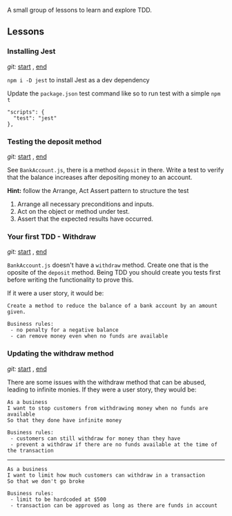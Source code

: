 A small group of lessons to learn and explore TDD.

## Lessons

### Installing Jest

_git:_ [start](https://github.com/isobar-mcollins/jest-demo/tree/feature/lesson-one-start)
, [end](https://github.com/isobar-mcollins/jest-demo/tree/feature/lesson-one-finish)

`npm i -D jest` to install Jest as a dev dependency

Update the `package.json` test command like so to run test with a simple `npm t`

```
"scripts": {
  "test": "jest"
},
```

### Testing the deposit method

_git:_ [start](https://github.com/isobar-mcollins/jest-demo/tree/feature/lesson-two-start)
, [end](https://github.com/isobar-mcollins/jest-demo/tree/feature/lesson-two-finish)

See `BankAccount.js`, there is a method `deposit` in there. Write a test to verify that the balance increases after depositing money to an account.

**Hint:** follow the Arrange, Act Assert pattern to structure the test

1. Arrange all necessary preconditions and inputs.
1. Act on the object or method under test.
1. Assert that the expected results have occurred.

### Your first TDD - Withdraw

_git:_ [start](https://github.com/isobar-mcollins/jest-demo/tree/feature/lesson-three-start)
, [end](https://github.com/isobar-mcollins/jest-demo/tree/feature/lesson-three-finish)

`BankAccount.js` doesn't have a `withdraw` method. Create one that is the oposite of the `deposit` method. Being TDD you should create you tests first before writing the functionality to prove this.

If it were a user story, it would be:

    Create a method to reduce the balance of a bank account by an amount given.

    Business rules:
     - no penalty for a negative balance
     - can remove money even when no funds are available


### Updating the withdraw method
_git:_ [start](https://github.com/isobar-mcollins/jest-demo/tree/feature/lesson-four-start)
, [end](https://github.com/isobar-mcollins/jest-demo/tree/feature/lesson-four-finish)

There are some issues with the withdraw method that can be abused, leading to infinite monies. If they were a user story, they would be:

    As a business
    I want to stop customers from withdrawing money when no funds are available
    So that they done have infinite money

    Business rules:
     - customers can still withdraw for money than they have
     - prevent a withdraw if there are no funds available at the time of the transaction

<hr>

    As a business
    I want to limit how much customers can withdraw in a transaction
    So that we don't go broke

    Business rules:
     - limit to be hardcoded at $500
     - transaction can be approved as long as there are funds in account
